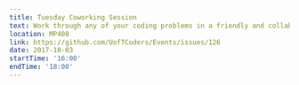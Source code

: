 ```yaml
---
title: Tuesday Coworking Session
text: Work through any of your coding problems in a friendly and collaborative environment.
location: MP408
link: https://github.com/UofTCoders/Events/issues/126
date: 2017-10-03
startTime: '16:00'
endTime: '18:00'
---
```

